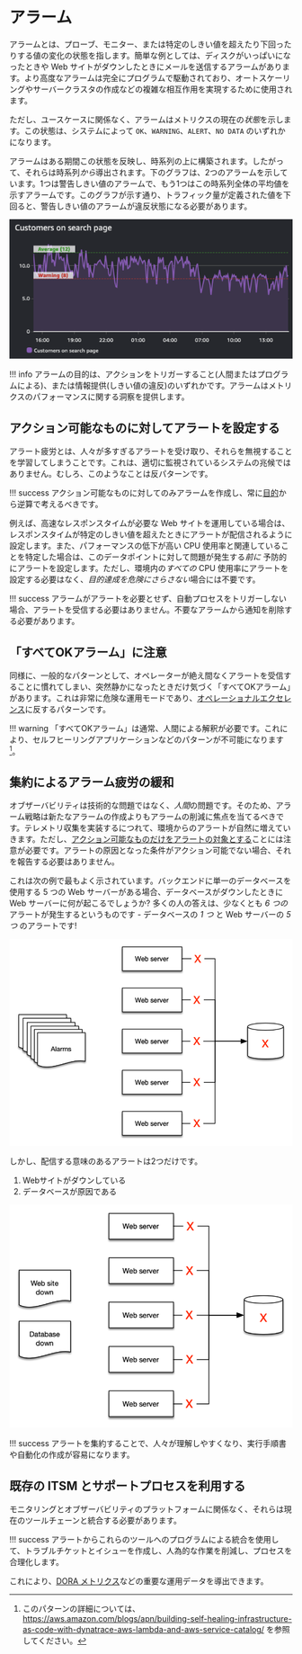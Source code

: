 # アラーム

アラームとは、プローブ、モニター、または特定のしきい値を超えたり下回ったりする値の変化の状態を指します。簡単な例としては、ディスクがいっぱいになったときや Web サイトがダウンしたときにメールを送信するアラームがあります。より高度なアラームは完全にプログラムで駆動されており、オートスケーリングやサーバークラスタの作成などの複雑な相互作用を実現するために使用されます。

ただし、ユースケースに関係なく、アラームはメトリクスの現在の*状態*を示します。この状態は、システムによって `OK`、`WARNING`、`ALERT`、`NO DATA` のいずれかになります。

アラームはある期間この状態を反映し、時系列の上に構築されます。したがって、それらは時系列*から*導出されます。下のグラフは、2つのアラームを示しています。1つは警告しきい値のアラームで、もう1つはこの時系列全体の平均値を示すアラームです。このグラフが示す通り、トラフィック量が定義された値を下回ると、警告しきい値のアラームが違反状態になる必要があります。

![時系列と 2 つのアラーム](../images/cwalarm2.png)

!!! info
	アラームの目的は、アクションをトリガーすること(人間またはプログラムによる)、または情報提供(しきい値の違反)のいずれかです。アラームはメトリクスのパフォーマンスに関する洞察を提供します。

## アクション可能なものに対してアラートを設定する

アラート疲労とは、人々が多すぎるアラートを受け取り、それらを無視することを学習してしまうことです。これは、適切に監視されているシステムの兆候ではありません。むしろ、このようなことは反パターンです。

!!! success
	アクション可能なものに対してのみアラームを作成し、常に[目的](../../guides/#monitor-what-matters)から逆算で考えるべきです。

例えば、高速なレスポンスタイムが必要な Web サイトを運用している場合は、レスポンスタイムが特定のしきい値を超えたときにアラートが配信されるように設定します。また、パフォーマンスの低下が高い CPU 使用率と関連していることを特定した場合は、このデータポイントに対して問題が発生する*前に* 予防的にアラートを設定します。ただし、環境内の*すべての* CPU 使用率にアラートを設定する必要はなく、*目的達成を危険にさらさない*場合には不要です。

!!! success
	アラームがアラートを必要とせず、自動プロセスをトリガーしない場合、アラートを受信する必要はありません。不要なアラームから通知を削除する必要があります。

## 「すべてOKアラーム」に注意

同様に、一般的なパターンとして、オペレーターが絶え間なくアラートを受信することに慣れてしまい、突然静かになったときだけ気づく「すべてOKアラーム」があります。これは非常に危険な運用モードであり、[オペレーショナルエクセレンス](../../faq/#what-is-operational-excellence)に反するパターンです。 

!!! warning
	「すべてOKアラーム」は通常、人間による解釈が必要です。これにより、セルフヒーリングアプリケーションなどのパターンが不可能になります[^1]。

## 集約によるアラーム疲労の緩和

オブザーバビリティは技術的な問題ではなく、*人間*の問題です。そのため、アラーム戦略は新たなアラームの作成よりもアラームの削減に焦点を当てるべきです。テレメトリ収集を実装するにつれて、環境からのアラートが自然に増えていきます。ただし、[アクション可能なものだけをアラートの対象とする](../../signals/alarms/#alert-on-things-that-are-actionable)ことには注意が必要です。アラートの原因となった条件がアクション可能でない場合、それを報告する必要はありません。

これは次の例で最もよく示されています。バックエンドに単一のデータベースを使用する 5 つの Web サーバーがある場合、データベースがダウンしたときに Web サーバーに何が起こるでしょうか? 多くの人の答えは、少なくとも *6 つの* アラートが発生するというものです - データベースの *1 つ* と Web サーバーの *5 つ* のアラートです!

![6つのアラーム](../images/alarm3.png)

しかし、配信する意味のあるアラートは2つだけです。

1. Webサイトがダウンしている
2. データベースが原因である

![2つのアラーム](../images/alarm4.png)

!!! success
    アラートを集約することで、人々が理解しやすくなり、実行手順書や自動化の作成が容易になります。

## 既存の ITSM とサポートプロセスを利用する

モニタリングとオブザーバビリティのプラットフォームに関係なく、それらは現在のツールチェーンと統合する必要があります。

!!! success
	アラートからこれらのツールへのプログラムによる統合を使用して、トラブルチケットとイシューを作成し、人為的な作業を削減し、プロセスを合理化します。

これにより、[DORA メトリクス](https://en.wikipedia.org/wiki/DevOps)などの重要な運用データを導出できます。


[^1]: このパターンの詳細については、 https://aws.amazon.com/blogs/apn/building-self-healing-infrastructure-as-code-with-dynatrace-aws-lambda-and-aws-service-catalog/ を参照してください。
